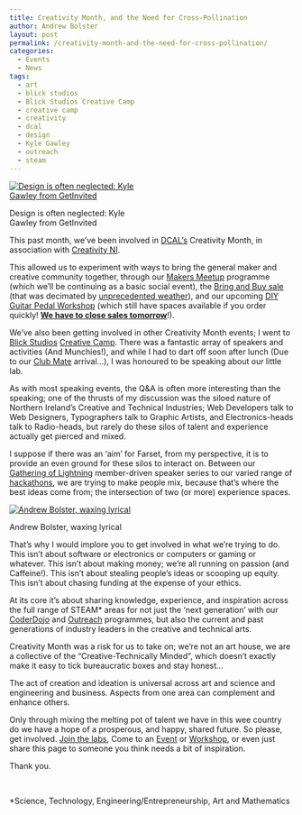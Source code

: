 ```yaml
---
title: Creativity Month, and the Need for Cross-Pollination
author: Andrew Bolster
layout: post
permalink: /creativity-month-and-the-need-for-cross-pollination/
categories:
  - Events
  - News
tags:
  - art
  - blick studios
  - Blick Studios Creative Camp
  - creative camp
  - creativity
  - dcal
  - design
  - Kyle Gawley
  - outreach
  - steam
---
```

<div id="attachment_1175" style="width: 235px" class="wp-caption alignright">
  <a href="http://i0.wp.com/farsetlabs.org.uk/blog/wp-content/uploads/2013/03/BGchi2XCMAAp3gg.jpg"><img class="size-medium wp-image-1175" alt="Design is often neglected: Kyle Gawley from GetInvited " src="http://i0.wp.com/farsetlabs.org.uk/blog/wp-content/uploads/2013/03/BGchi2XCMAAp3gg-225x300.jpg?fit=225%2C300" data-recalc-dims="1" /></a><p class="wp-caption-text">
    Design is often neglected: Kyle Gawley from GetInvited
  </p>
</div>

This past month, we&#8217;ve been involved in [DCAL&#8217;s][1] Creativity Month, in association with [Creativity NI][2].

This allowed us to experiment with ways to bring the general maker and creative community together, through our [Makers Meetup][3] programme (which we&#8217;ll be continuing as a basic social event), the [Bring and Buy sale][4] (that was decimated by [unprecedented weather][5]), and our upcoming [DIY Guitar Pedal Workshop][6] (which still have spaces available if you order quickly! **[We have to close sales tomorrow][7]**!).

We&#8217;ve also been getting involved in other Creativity Month events; I went to [Blick Studios][8] [Creative Camp][9]. There was a fantastic array of speakers and activities (And Munchies!), and while I had to dart off soon after lunch (Due to our [Club Mate][10] arrival&#8230;), I was honoured to be speaking about our little lab.

As with most speaking events, the Q&A is often more interesting than the speaking; one of the thrusts of my discussion was the siloed nature of Northern Ireland&#8217;s Creative and Technical Industries; Web Developers talk to Web Designers, Typographers talk to Graphic Artists, and Electronics-heads talk to Radio-heads, but rarely do these silos of talent and experience actually get pierced and mixed.

I suppose if there was an &#8216;aim&#8217; for Farset, from my perspective, it is to provide an even ground for these silos to interact on. Between our[ Gathering of Lightning][11] member-driven speaker series to our varied range of [hackathons][12], we are trying to make people mix, because that&#8217;s where the best ideas come from; the intersection of two (or more) experience spaces.

<div id="attachment_1174" style="width: 235px" class="wp-caption alignleft">
  <a href="http://i2.wp.com/farsetlabs.org.uk/blog/wp-content/uploads/2013/03/BGcd1EdCQAA5kgP.jpg"><img class="size-medium wp-image-1174" alt="Andrew Bolster, waxing lyrical" src="http://i0.wp.com/farsetlabs.org.uk/blog/wp-content/uploads/2013/03/BGcd1EdCQAA5kgP-225x300.jpg?fit=225%2C300" data-recalc-dims="1" /></a><p class="wp-caption-text">
    Andrew Bolster, waxing lyrical
  </p>
</div>

That&#8217;s why I would implore you to get involved in what we&#8217;re trying to do. This isn&#8217;t about software or electronics or computers or gaming or whatever. This isn&#8217;t about making money; we&#8217;re all running on passion (and Caffeine!). This isn&#8217;t about stealing people&#8217;s ideas or scooping up equity. This isn&#8217;t about chasing funding at the expense of your ethics.

At its core it&#8217;s about sharing knowledge, experience, and inspiration across the full range of STEAM* areas for not just the &#8216;next generation&#8217; with our [CoderDojo][13] and [Outreach][14] programmes, but also the current and past generations of industry leaders in the creative and technical arts.

Creativity Month was a risk for us to take on; we&#8217;re not an art house, we are a collective of the &#8220;Creative-Technically Minded&#8221;, which doesn&#8217;t exactly make it easy to tick bureaucratic boxes and stay honest&#8230;

The act of creation and ideation is universal across art and science and engineering and business. Aspects from one area can complement and enhance others.

Only through mixing the melting pot of talent we have in this wee country do we have a hope of a prosperous, and happy, shared future. So please, get involved. [Join the labs][15], Come to an [Event][16] or [Workshop][7], or even just share this page to someone you think needs a bit of inspiration.

Thank you.

&nbsp;

\*Science, Technology, Engineering/Entrepreneurship, Art and Mathematics

 [1]: http://www.dcalni.gov.uk/
 [2]: http://creativityni.org/
 [3]: http://farsetlabs.org.uk/blog/makers-meetup/ "Makers’ Meetup"
 [4]: http://farsetlabs.org.uk/blog/farset-bring-buy-sale/ "Farset Bring & Buy Sale"
 [5]: http://www.bbc.co.uk/news/uk-northern-ireland-21955784
 [6]: http://farsetlabs.org.uk/blog/diy-guitar-pedal-workshop/ "DIY Guitar Pedal Workshop"
 [7]: http://www.maker.ie/farset-lab-fuzz-pedal-workshop.html
 [8]: http://www.blickstudios.org/
 [9]: http://www.creativecamp2013.com/
 [10]: http://farsetlabs.org.uk/blog/club-mate-buy-in/ "Club Mate Buy In"
 [11]: http://farsetlabs.org.uk/blog/gol4-back-again/ "GOL4 – Back again"
 [12]: http://farsetlabs.org.uk/blog/global-game-jam-roundup/ "Global Game Jam Roundup"
 [13]: http://farsetlabs.org.uk/blog/coder-dojo-weavers-court/ "Coder Dojo @ Weavers Court"
 [14]: http://farsetlabs.org.uk/blog/outreach-at-farset-labs/ "Outreach at Farset Labs"
 [15]: http://farsetlabs.org.uk/blog/membership/ "Join Now"
 [16]: http://www.eventbrite.co.uk/org/2238451237?s=Style%20object
